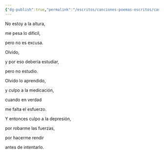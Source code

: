 ```yaml
---
{"dg-publish":true,"permalink":"/escritos/canciones-poemas-escritos/canciones-poemas-escritos/no-estoy-a-la-altura/"}
---
```


No estoy a la altura,

me pesa lo difícil,

pero no es excusa.

Olvido,

y por eso debería estudiar,

pero no estudio.

Olvido lo aprendido,

y culpo a la medicación,

cuando en verdad

me falta el esfuerzo.

Y entonces culpo a la depresión,

por robarme las fuerzas,

por hacerme rendir

antes de intentarlo.